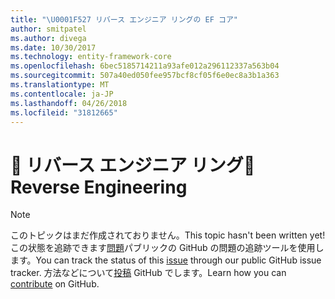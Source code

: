 ```yaml
---
title: "\U0001F527 リバース エンジニア リングの EF コア"
author: smitpatel
ms.author: divega
ms.date: 10/30/2017
ms.technology: entity-framework-core
ms.openlocfilehash: 6bec5185714211a93afe012a296112337a563b04
ms.sourcegitcommit: 507a40ed050fee957bcf8cf05f6e0ec8a3b1a363
ms.translationtype: MT
ms.contentlocale: ja-JP
ms.lasthandoff: 04/26/2018
ms.locfileid: "31812665"
---
```

# <a name="-reverse-engineering"></a><span data-ttu-id="f03fa-102">🔧 リバース エンジニア リング</span><span class="sxs-lookup"><span data-stu-id="f03fa-102">🔧 Reverse Engineering</span></span>

> [!NOTE]
> <span data-ttu-id="f03fa-103">このトピックはまだ作成されておりません。</span><span class="sxs-lookup"><span data-stu-id="f03fa-103">This topic hasn't been written yet!</span></span> <span data-ttu-id="f03fa-104">この状態を追跡できます[問題][ 1]パブリックの GitHub の問題の追跡ツールを使用します。</span><span class="sxs-lookup"><span data-stu-id="f03fa-104">You can track the status of this [issue][1] through our public GitHub issue tracker.</span></span> <span data-ttu-id="f03fa-105">方法などについて[投稿][ 2] GitHub でします。</span><span class="sxs-lookup"><span data-stu-id="f03fa-105">Learn how you can [contribute][2] on GitHub.</span></span>


  [1]: https://github.com/aspnet/EntityFramework.Docs/issues/508
  [2]: https://github.com/aspnet/EntityFramework.Docs/blob/master/CONTRIBUTING.md
